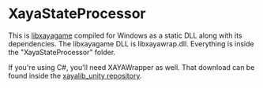 # XayaStateProcessor

This is [libxayagame](https://github.com/xaya/libxayagame) compiled for Windows as a static DLL along with its dependencies. The libxayagame DLL is libxayawrap.dll. Everything is inside the "XayaStateProcessor" folder. 

If you're using C#, you'll need XAYAWrapper as well. That download can be found inside the [xayalib_unity repository](https://github.com/xaya/xayalib_unity).


